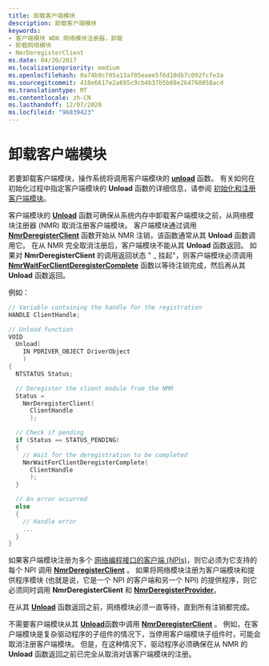 ```yaml
---
title: 卸载客户端模块
description: 卸载客户端模块
keywords:
- 客户端模块 WDK 网络模块注册器，卸载
- 卸载网络模块
- NmrDeregisterClient
ms.date: 04/20/2017
ms.localizationpriority: medium
ms.openlocfilehash: 0a74b9cf05a13af05eaee5f6d10db7c092fcfe3a
ms.sourcegitcommit: 418e6617e2a695c9cb4b37b5b60e264760858acd
ms.translationtype: MT
ms.contentlocale: zh-CN
ms.lasthandoff: 12/07/2020
ms.locfileid: "96839423"
---
```

# <a name="unloading-a-client-module"></a>卸载客户端模块


若要卸载客户端模块，操作系统将调用客户端模块的 [**unload**](/windows-hardware/drivers/ddi/wdm/nc-wdm-driver_unload) 函数。 有关如何在初始化过程中指定客户端模块的 **Unload** 函数的详细信息，请参阅 [初始化和注册客户端模块](initializing-and-registering-a-client-module.md)。

客户端模块的 [**Unload**](/windows-hardware/drivers/ddi/wdm/nc-wdm-driver_unload) 函数可确保从系统内存中卸载客户端模块之前，从网络模块注册器 (NMR) 取消注册客户端模块。 客户端模块通过调用 [**NmrDeregisterClient**](/windows-hardware/drivers/ddi/netioddk/nf-netioddk-nmrderegisterclient) 函数开始从 NMR 注销，该函数通常从其 **Unload** 函数调用它。 在从 NMR 完全取消注册后，客户端模块不能从其 **Unload** 函数返回。 如果对 **NmrDeregisterClient** 的调用返回状态 " \_ 挂起"，则客户端模块必须调用 [**NmrWaitForClientDeregisterComplete**](/windows-hardware/drivers/ddi/netioddk/nf-netioddk-nmrwaitforclientderegistercomplete) 函数以等待注销完成，然后再从其 **Unload** 函数返回。

例如：

```C++
// Variable containing the handle for the registration
HANDLE ClientHandle;

// Unload function
VOID
  Unload(
    IN PDRIVER_OBJECT DriverObject
    )
{
  NTSTATUS Status;

  // Deregister the client module from the NMR
  Status =
    NmrDeregisterClient(
      ClientHandle
      );

  // Check if pending
  if (Status == STATUS_PENDING)
  {
    // Wait for the deregistration to be completed
    NmrWaitForClientDeregisterComplete(
      ClientHandle
      );
  }

  // An error occurred
  else
  {
    // Handle error
    ...
  }
}
```

如果客户端模块注册为多个 [网络编程接口的客户端 (NPIs)](network-programming-interface.md)，则它必须为它支持的每个 NPI 调用 [**NmrDeregisterClient**](/windows-hardware/drivers/ddi/netioddk/nf-netioddk-nmrderegisterclient) 。 如果将网络模块注册为客户端模块和提供程序模块 (也就是说，它是一个 NPI 的客户端和另一个 NPI) 的提供程序，则它必须同时调用 **NmrDeregisterClient** 和 [**NmrDeregisterProvider**](/windows-hardware/drivers/ddi/netioddk/nf-netioddk-nmrderegisterprovider)。

在从其 [**Unload**](/windows-hardware/drivers/ddi/wdm/nc-wdm-driver_unload) 函数返回之前，网络模块必须一直等待，直到所有注销都完成。

不需要客户端模块从其 [**Unload**](/windows-hardware/drivers/ddi/wdm/nc-wdm-driver_unload)函数中调用 [**NmrDeregisterClient**](/windows-hardware/drivers/ddi/netioddk/nf-netioddk-nmrderegisterclient) 。 例如，在客户端模块是复杂驱动程序的子组件的情况下，当停用客户端模块子组件时，可能会取消注册客户端模块。 但是，在这种情况下，驱动程序必须确保在从 NMR 的 **Unload** 函数返回之前已完全从取消对该客户端模块的注册。

 


